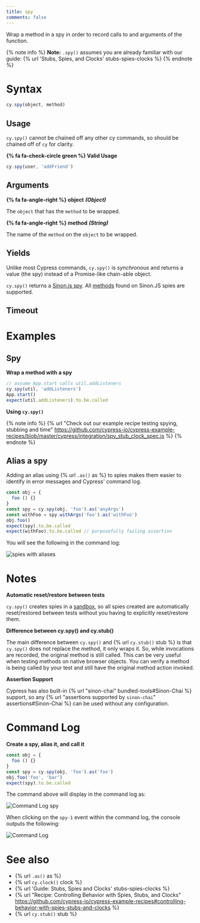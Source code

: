 ```yaml
---
title: spy
comments: false
---
```


Wrap a method in a spy in order to record calls to and arguments of the function.

{% note info %}
**Note:** `.spy()` assumes you are already familiar with our guide: {% url 'Stubs, Spies, and Clocks' stubs-spies-clocks %}
{% endnote %}

# Syntax

```javascript
cy.spy(object, method)
```

## Usage

`cy.spy()` cannot be chained off any other cy commands, so should be chained off of `cy` for clarity.

**{% fa fa-check-circle green %} Valid Usage**

```javascript
cy.spy(user, 'addFriend')    
```

## Arguments

**{% fa fa-angle-right %} object** ***(Object)***

The `object` that has the `method` to be wrapped.

**{% fa fa-angle-right %} method** ***(String)***

The name of the `method` on the `object` to be wrapped.

## Yields

Unlike most Cypress commands, `cy.spy()` is *synchronous* and returns a value (the spy) instead of a Promise-like chain-able object.

`cy.spy()` returns a [Sinon.js spy](http://sinonjs.org/docs/#spies). All [methods](http://sinonjs.org/docs/#spies-api) found on Sinon.JS spies are supported.

## Timeout

# Examples

## Spy

**Wrap a method with a spy**

```javascript
// assume App.start calls util.addListeners
cy.spy(util, 'addListeners')
App.start()
expect(util.addListeners).to.be.called
```

**Using `cy.spy()`**

{% note info %}
{% url "Check out our example recipe testing spying, stubbing and time" https://github.com/cypress-io/cypress-example-recipes/blob/master/cypress/integration/spy_stub_clock_spec.js %}
{% endnote %}

## Alias a spy

Adding an alias using {% url `.as()` as %} to spies makes them easier to identify in error messages and Cypress' command log.

```javascript
const obj = {
  foo () {}
}
const spy = cy.spy(obj, 'foo').as('anyArgs')
const withFoo = spy.withArgs('foo').as('withFoo')
obj.foo()
expect(spy).to.be.called
expect(withFoo).to.be.called // purposefully failing assertion
```

You will see the following in the command log:

![spies with aliases](https://cloud.githubusercontent.com/assets/1157043/22437291/805bd0d4-e6f5-11e6-99c5-bded81b9c42b.png)

# Notes

**Automatic reset/restore between tests**

`cy.spy()` creates spies in a [sandbox](http://sinonjs.org/docs/#sandbox), so all spies created are automatically reset/restored between tests without you having to explicitly reset/restore them.

**Difference between cy.spy() and cy.stub()**

The main difference between `cy.spy()` and {% url `cy.stub()` stub %} is that `cy.spy()` does not replace the method, it only wraps it. So, while invocations are recorded, the original method is still called. This can be very useful when testing methods on native browser objects. You can verify a method is being called by your test and still have the original method action invoked.

**Assertion Support**

Cypress has also built-in {% url "sinon-chai" bundled-tools#Sinon-Chai %} support, so any {% url "assertions supported by `sinon-chai`" assertions#Sinon-Chai %} can be used without any configuration.

# Command Log

**Create a spy, alias it, and call it**

```javascript
const obj = {
  foo () {}
}
const spy = cy.spy(obj, 'foo').as('foo')
obj.foo('foo', 'bar')
expect(spy).to.be.called
```

The command above will display in the command log as:

![Command Log spy](/img/api/spy/spying-shows-any-aliases-and-also-any-assertions-made.png)

When clicking on the `spy-1` event within the command log, the console outputs the following:

![Command Log](/img/api/spy/console-shows-spy-arguments-calls-and-the-object-being-spied.png)

# See also

- {% url `.as()` as %}
- {% url `cy.clock()` clock %}
- {% url 'Guide: Stubs, Spies and Clocks' stubs-spies-clocks %}
- {% url "Recipe: Controlling Behavior with Spies, Stubs, and Clocks" https://github.com/cypress-io/cypress-example-recipes#controlling-behavior-with-spies-stubs-and-clocks %}
- {% url `cy.stub()` stub %}
